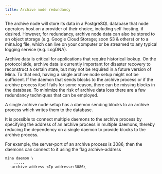 ```yaml
---
title: Archive node redundancy
---
```


The archive node will store its data in a PostgreSQL database that node operators host on a provider of their choice, including self-hosting, if desired. However, for redundancy, archive node data can also be stored to an object storage (e.g. Google Cloud Storage; soon S3 & others) or to a mina.log file, which can live on your computer or be streamed to any typical logging service (e.g. LogDNA).

Archive data is critical for applications that require historical lookup. On the protocol side, archive data is currently important for disaster recovery to reconstruct a certain state, but may not be required in a future version of Mina. To that end, having a single archive node setup might not be sufficient. If the daemon that sends blocks to the archive process or if the archive process itself fails for some reason, there can be missing blocks in the database. To minimize the risk of archive data loss there are a few redundancy techniques that can be employed.

A single archive node setup has a daemon sending blocks to an archive process which writes them to the database.

It is possible to connect multiple daemons to the archive process by specifying the address of an archive process in multiple daemons, thereby reducing the dependency on a single daemon to provide blocks to the archive process.

For example, the server-port of an archive process is 3086, then the daemons can connect to it using the flag archive-address

```
mina daemon \
    .....
  -archive-address <Ip-address>:3086\
```